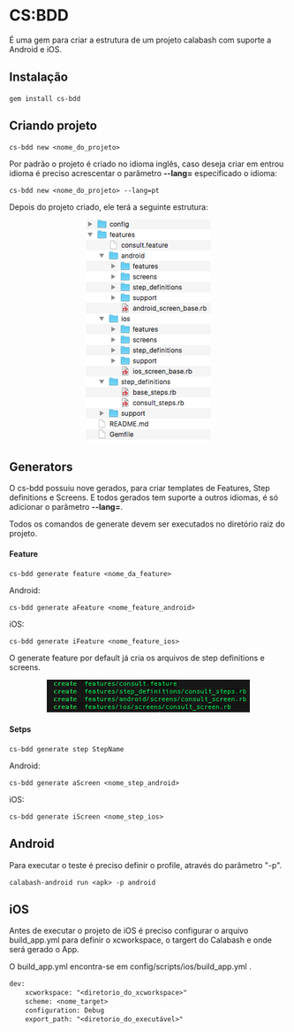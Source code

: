 CS:BDD
======

É uma gem para criar a estrutura de um projeto calabash com suporte a Android e iOS.

Instalação
----------

	gem install cs-bdd


Criando projeto
---------------

	cs-bdd new <nome_do_projeto>

Por padrão o projeto é criado no idioma inglês, caso deseja criar em entrou idioma é preciso acrescentar o parâmetro **--lang=** especificado o idioma:

	cs-bdd new <nome_do_projeto> --lang=pt

Depois do projeto criado, ele terá a seguinte estrutura:

<div style="text-align:center" markdown="1">
    <img src="../images/csbdd.png"/>
</div>

## Generators

O cs-bdd possuiu nove gerados, para criar templates de Features, Step definitions e Screens. E todos gerados tem suporte a outros idiomas, é só adicionar o parâmetro **--lang=**.

Todos os comandos de generate devem ser executados no diretório raiz do projeto.

#### Feature

	cs-bdd generate feature <nome_da_feature>

Android:

	cs-bdd generate aFeature <nome_feature_android>

iOS:

	cs-bdd generate iFeature <nome_feature_ios>
	
O generate feature por default já cria os arquivos de step definitions e screens.

<div style="text-align:center" markdown="1">
    <img src="../images/csbdd_create_feature.png"/>
</div>

#### Setps

	cs-bdd generate step StepName

Android:
	
	cs-bdd generate aScreen <nome_step_android>

iOS:

	cs-bdd generate iScreen <nome_step_ios>
	
## Android

Para executar o teste é preciso definir o profile, através do parâmetro "-p".

	calabash-android run <apk> -p android

## iOS

Antes de executar o projeto de iOS é preciso configurar o arquivo build_app.yml para definir o xcworkspace, o targert do Calabash e onde será gerado o App.

O build_app.yml encontra-se em config/scripts/ios/build_app.yml .

	dev:
  		xcworkspace: "<diretorio_do_xcworkspace>"
		scheme: <nome_target>
		configuration: Debug
		export_path: "<diretorio_do_executável>"

